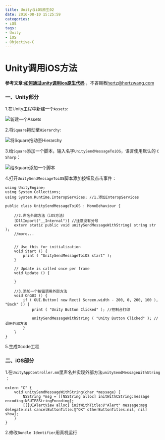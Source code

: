 ```yaml
---
title: Unity与iOS原生02
date: 2016-08-10 15:25:59
categories:
- iOS
tags: 
- Unity
- iOS
- Objective-C
---
```


# Unity调用iOS方法

**参考文章:[如何通过unity调用ios原生代码](http://dev.arinchina.com/unity3dwz/ar966/966/1)** ，不吝赐教[hertz@hertzwang.com](mailto:hertz@hertzwang.com)

### 一、Unity部分		


1.在Unity工程中新建一个`Assets`:

![新建一个Assets](./images/Unity-iOS-02-New-Assets.png "新建一个Assets")	

<!-- more -->

2.将`Square`拖动至`Hierarchy`:

![将Square拖动至Hierarchy](./images/Unity-iOS-02-Move-Square.png "将Square拖动至Hierarchy")	

3.给`Square`添加一个脚本，输入名字`UnitySendMessageToiOS`，语言使用默认的 `C Sharp`：

![给Square添加一个脚本](./images/Unity-iOS-02-Square-Script.png "给Square添加一个脚本")	

4.打开`UnitySendMessageToiOS`脚本添加按钮及点击事件：			

```
using UnityEngine;
using System.Collections;
using System.Runtime.InteropServices; //1.添加InteropServices

public class UnitySendMessageToiOS : MonoBehaviour {

	//2.声名外部方法（iOS方法）
	[DllImport("__Internal")] //注意没有分号
	extern static public void unitySendMessageWithString( string str );
	//more...


	// Use this for initialization
	void Start () {
		print ( "UnitySendMessageToiOS start" );
	}

	// Update is called once per frame
	void Update () {

	}

	//3.添加一个按钮调用外部方法
	void OnGUI () {
		if ( GUI.Button( new Rect( Screen.width - 200, 0, 200, 100 ), "Back" )) {
			print ( "Unity Button Clicked" ); //控制台打印

			unitySendMessageWithString ( "Unity Button Clicked" ); //调用外部方法
		}
	}
}
```


5.生成Xcode工程

### 二、iOS部分

1.在`UnityAppController.mm`里声名并实现外部方法`unitySendMessageWithString `：

```
extern "C" {
    void unitySendMessageWithString(char *message) {
        NSString *msg = [[NSString alloc] initWithCString:message encoding:NSUTF8StringEncoding];
        [[[UIAlertView alloc] initWithTitle:@"Alert" message:msg delegate:nil cancelButtonTitle:@"OK" otherButtonTitles:nil, nil] show];
    }
}
```

2.修改`Bundle Identifier`用真机运行



